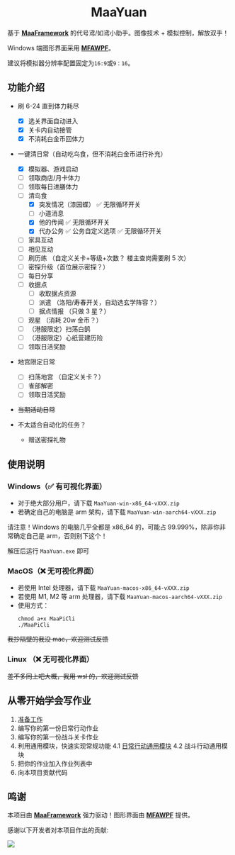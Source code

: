 <!-- markdownlint-disable MD033 MD041 -->

<div align="center">

# MaaYuan

</div>

基于 **[MaaFramework](https://github.com/MaaXYZ/MaaFramework)** 的代号鸢/如鸢小助手。图像技术 + 模拟控制，解放双手！

Windows 端图形界面采用 **[MFAWPF](https://github.com/SweetSmellFox/MFAWPF)**。

建议将模拟器分辨率配置固定为`16:9`或`9：16`。

## 功能介绍

- 刷 6-24 直到体力耗尽

  - [x] 选关界面自动进入
  - [x] 关卡内自动接管
  - [x] 不消耗白金币回体力

- 一键清日常（自动吃鸟食，但不消耗白金币进行补充）

  - [x] 模拟器、游戏启动
  - [ ] 领取商店/月卡体力
  - [ ] 领取每日进膳体力
  - [ ] 清鸟食
    - [x] 突发情况（漆园蝶） ✅ 无限循环开关
    - [ ] 小道消息
    - [x] 他的传闻 ✅ 无限循环开关
    - [x] 代办公务 ✅ 公务自定义选项 ✅ 无限循环开关
  - [ ] 家具互动
  - [ ] 相见互动
  - [ ] 刷历练 （自定义关卡+等级+次数？ 楼主查岗需要刷 5 次）
  - [ ] 密探升级（首位展示密探？）
  - [ ] 每日分享
  - [ ] 收据点
    - [ ] 收取据点资源
    - [ ] 派遣 （洛阳/寿春开关，自动选玄学阵容？）
    - [ ] 据点情报 （只做 3 星？）
  - [ ] 观星 （消耗 20w 金币？）
  - [ ] （港服限定）扫荡白鹄
  - [ ] （港服限定）心纸营建历险
  - [ ] 领取日活奖励

- 地宫限定日常

  - [ ] 扫荡地宫 （自定义关卡？）
  - [ ] 雀部解密
  - [ ] 领取日活奖励

- ~~当期活动日常~~

- 不太适合自动化的任务？
  - 赠送密探礼物

## 使用说明

### Windows（✅ 有可视化界面）

- 对于绝大部分用户，请下载 `MaaYuan-win-x86_64-vXXX.zip`
- 若确定自己的电脑是 arm 架构，请下载 `MaaYuan-win-aarch64-vXXX.zip`

请注意！Windows 的电脑几乎全都是 x86_64 的，可能占 99.999%，除非你非常确定自己是 arm，否则别下这个！

解压后运行 `MaaYuan.exe` 即可

### MacOS（❌ 无可视化界面）

- 若使用 Intel 处理器，请下载 `MaaYuan-macos-x86_64-vXXX.zip`
- 若使用 M1, M2 等 arm 处理器，请下载 `MaaYuan-macos-aarch64-vXXX.zip`
- 使用方式：
  ```
  chmod a+x MaaPiCli
  ./MaaPiCli
  ```

~~我抄隔壁的我没 mac，欢迎测试反馈~~

### Linux （❌ 无可视化界面）

~~差不多同上吧大概，我用 wsl 的，欢迎测试反馈~~

## 从零开始学会写作业

1. [准备工作](./docs/1.1-准备工作.md)
2. 编写你的第一份日常行动作业
3. 编写你的第一份战斗关卡作业
4. 利用通用模块，快速实现常规功能
   4.1 [日常行动通用模块](./docs/4.1-日常行动通用模块.md)
   4.2 战斗行动通用模块
5. 把你的作业加入作业列表中
6. 向本项目贡献代码

## 鸣谢

本项目由 **[MaaFramework](https://github.com/MaaXYZ/MaaFramework)** 强力驱动！图形界面由 **[MFAWPF](https://github.com/SweetSmellFox/MFAWPF)** 提供。

感谢以下开发者对本项目作出的贡献:

<a href="https://github.com/syoius/MaaYuan/graphs/contributors">
  <img src="https://contrib.rocks/image?repo=syoius/MaaYuan&max=1000&columns=15&anon=1" />
</a>
